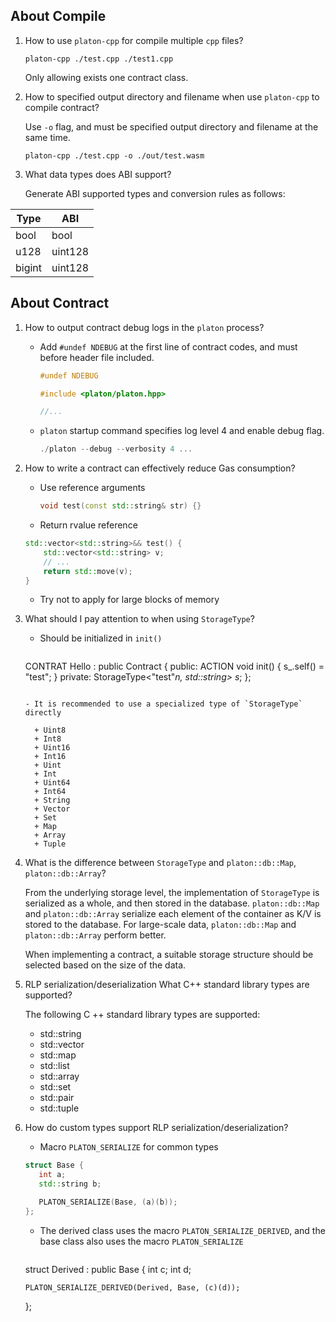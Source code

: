 ## About Compile

1. How to use `platon-cpp` for compile multiple `cpp` files?

    ```shell
    platon-cpp ./test.cpp ./test1.cpp
    ```

    Only allowing exists one contract class.

2. How to specified output directory and filename when use `platon-cpp`
   to compile contract?

   Use `-o` flag, and must be specified output directory and filename at the
   same time.

   ```shell
   platon-cpp ./test.cpp -o ./out/test.wasm
   ```

3. What data types does ABI support?

    Generate ABI supported types and conversion rules as follows:

| Type             | ABI          |
|------------------|--------------|
| bool             | bool         |
| u128             | uint128      |
| bigint           | uint128      |

## About Contract

1. How to output contract debug logs in the `platon` process?

    - Add `#undef NDEBUG` at the first line of contract codes, and must before
      header file included.

      ```cpp
      #undef NDEBUG

      #include <platon/platon.hpp>

      //...
      ```

    - `platon` startup command specifies log level 4 and enable debug flag.

        ```cpp
        ./platon --debug --verbosity 4 ...
        ```

2. How to write a contract can effectively reduce Gas consumption?

    - Use reference arguments
      ```cpp
      void test(const std::string& str) {}
      ```

    - Return rvalue reference

    ```cpp
    std::vector<std::string>&& test() {
        std::vector<std::string> v;
        // ...
        return std::move(v);
    }
    ```

    - Try not to apply for large blocks of memory

3. What should I pay attention to when using `StorageType`?

   - Should be initialized in `init()`
     ```cpp
    CONTRAT Hello : public Contract {
    public:
        ACTION void init() {
            s_.self() = "test";
        }
    private:
        StorageType<"test"_n, std::string> s_;
    };
    ```

    - It is recommended to use a specialized type of `StorageType` directly

      + Uint8
      + Int8
      + Uint16
      + Int16
      + Uint
      + Int
      + Uint64
      + Int64
      + String
      + Vector
      + Set
      + Map
      + Array
      + Tuple

4. What is the difference between `StorageType` and `platon::db::Map`,
   `platon::db::Array`?

   From the underlying storage level, the implementation of `StorageType` is
   serialized as a whole, and then stored in the database. `platon::db::Map`
   and `platon::db::Array` serialize each element of the container as K/V is
   stored to the database. For large-scale data, `platon::db::Map` and
   `platon::db::Array` perform better.

    When implementing a contract, a suitable storage structure should be
    selected based on the size of the data.

5. RLP serialization/deserialization What C++ standard library types are
   supported?

   The following C ++ standard library types are supported:

   - std::string
   - std::vector
   - std::map
   - std::list
   - std::array
   - std::set
   - std::pair
   - std::tuple

6. How do custom types support RLP serialization/deserialization?

    - Macro `PLATON_SERIALIZE` for common types
    ```cpp
   struct Base {
       int a;
       std::string b;

       PLATON_SERIALIZE(Base, (a)(b));
   };
   ```

   - The derived class uses the macro `PLATON_SERIALIZE_DERIVED`, and the base
     class also uses the macro `PLATON_SERIALIZE`
     ```cpp
   struct Derived : public Base {
       int c;
       int d;

       PLATON_SERIALIZE_DERIVED(Derived, Base, (c)(d));
   };
   ```
